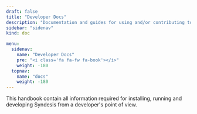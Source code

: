 ```yaml
---
draft: false
title: "Developer Docs"
description: "Documentation and guides for using and/or contributing to the Syndesis project."
sidebar: "sidenav"
kind: doc

menu:
  sidenav:
    name: "Developer Docs"
    pre: "<i class='fa fa-fw fa-book'></i>"
    weight: -180
  topnav:
    name: "docs"
    weight: -180
---
```


This handbook contain all information required for installing, running and developing Syndesis from a developer's point of view.
